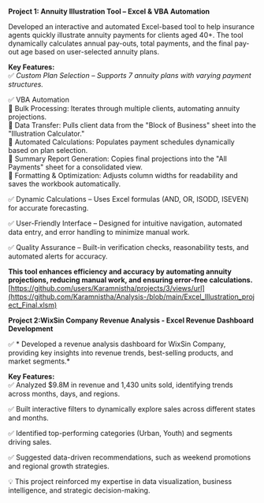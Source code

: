 

****Project 1: Annuity Illustration Tool – Excel & VBA Automation****

Developed an interactive and automated Excel-based tool to help insurance agents quickly illustrate annuity payments for clients aged 40+. The tool dynamically calculates annual pay-outs, total payments, and the final pay-out age based on user-selected annuity plans.

**Key Features:**\
 ✅ *Custom Plan Selection – Supports 7 annuity plans with varying payment structures.* 

 ✅ VBA Automation\
    🔹 Bulk Processing: Iterates through multiple clients, automating annuity projections.\
    🔹 Data Transfer: Pulls client data from the "Block of Business" sheet into the "Illustration Calculator."\
    🔹 Automated Calculations: Populates payment schedules dynamically based on plan selection.\
    🔹 Summary Report Generation: Copies final projections into the "All Payments" sheet for a consolidated view.\
    🔹 Formatting & Optimization: Adjusts column widths for readability and saves the workbook automatically.

 ✅ Dynamic Calculations – Uses Excel formulas (AND, OR, ISODD, ISEVEN) for accurate forecasting.
 
 ✅ User-Friendly Interface – Designed for intuitive navigation, automated data entry, and error handling to minimize manual work.

 ✅ Quality Assurance – Built-in verification checks, reasonability tests, and automated alerts for accuracy.

**This tool enhances efficiency and accuracy by automating annuity projections, reducing manual work, and ensuring error-free calculations.**
[https://github.com/users/Karamnistha/projects/3/views/url](https://github.com/Karamnistha/Analysis-/blob/main/Excel_Illustration_project_Final.xlsm)


****Project 2:WixSin Company Revenue Analysis - Excel Revenue Dashboard Development****

✅ * Developed a revenue analysis dashboard for WixSin Company, providing key insights into revenue trends, best-selling products, and market segments.* 

 **Key Features:**\
✅ Analyzed $9.8M in revenue and 1,430 units sold, identifying trends across months, days, and regions.

✅ Built interactive filters to dynamically explore sales across different states and months.

✅ Identified top-performing categories (Urban, Youth) and segments driving sales.

✅ Suggested data-driven recommendations, such as weekend promotions and regional growth strategies.

💡 This project reinforced my expertise in data visualization, business intelligence, and strategic decision-making. 

 
 

